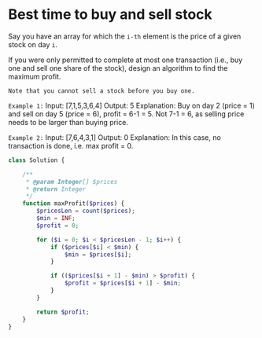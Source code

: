 # Best time to buy and sell stock

Say you have an array for which the `i-th` element is the price of a given stock on day `i`.

If you were only permitted to complete at most one transaction (i.e., buy one and sell one share of the stock), design an algorithm to find the maximum profit.

`Note that you cannot sell a stock before you buy one.`

`Example 1:`
Input: [7,1,5,3,6,4]
Output: 5
Explanation: Buy on day 2 (price = 1) and sell on day 5 (price = 6), profit = 6-1 = 5.
             Not 7-1 = 6, as selling price needs to be larger than buying price.

`Example 2:`
Input: [7,6,4,3,1]
Output: 0
Explanation: In this case, no transaction is done, i.e. max profit = 0.

```php
class Solution {

    /**
     * @param Integer[] $prices
     * @return Integer
     */
    function maxProfit($prices) {
        $pricesLen = count($prices);
        $min = INF;
        $profit = 0;

        for ($i = 0; $i < $pricesLen - 1; $i++) {
            if ($prices[$i] < $min) {
                $min = $prices[$i];
            }

            if (($prices[$i + 1] - $min) > $profit) {
                $profit = $prices[$i + 1] - $min;
            }
        }

        return $profit;
    }
}
```

